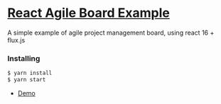 # [React Agile Board Example](https://fluxjs-react-agile-board.herokuapp.com/)

A simple example of agile project management board, using react 16 + flux.js

### Installing

```bash
$ yarn install
$ yarn start
```

- [Demo](https://fluxjs-react-agile-board.herokuapp.com/)
